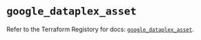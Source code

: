# `google_dataplex_asset`

Refer to the Terraform Registory for docs: [`google_dataplex_asset`](https://www.terraform.io/docs/providers/google/r/dataplex_asset).
